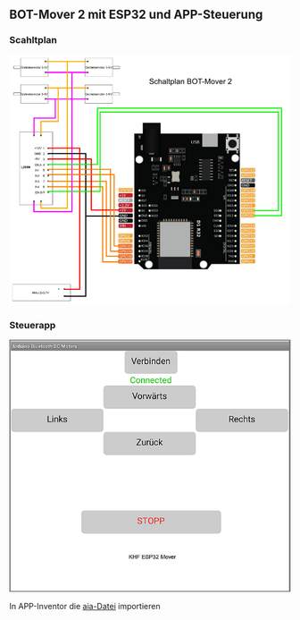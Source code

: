 ## BOT-Mover 2 mit ESP32 und APP-Steuerung

### Scahltplan

![image](https://github.com/frankyhub/Arduino-Beispiele_I/blob/master/A48_BT-BOT-Control/Schaltplan/Schaltplan_BOT-Mover%202.png)

### Steuerapp
![image](https://github.com/frankyhub/Arduino-Beispiele_I/blob/master/A48_BT-BOT-Control/APP/DC-Motors.png)

In APP-Inventor die [aia-Datei](https://github.com/frankyhub/Arduino-Beispiele_I/blob/master/A48_BT-BOT-Control/APP/KHF_ESP32_Mover.aia) importieren
